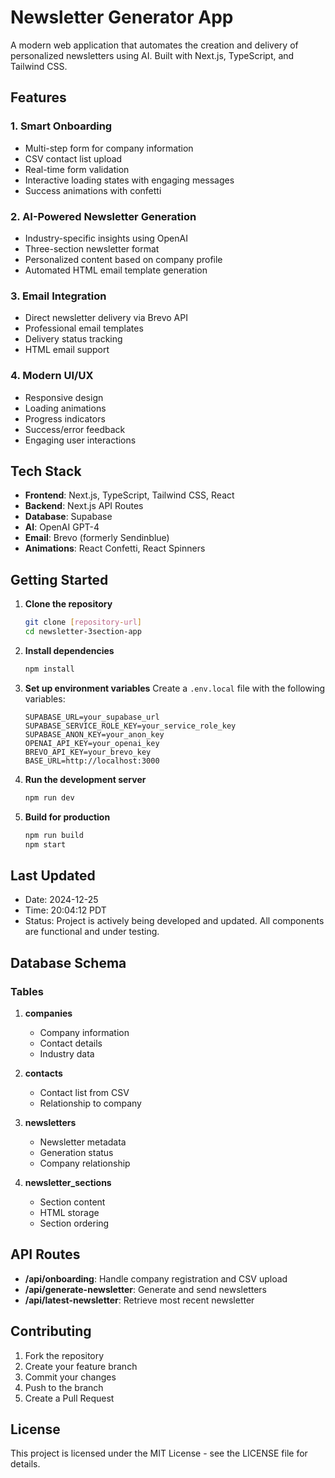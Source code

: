 # Newsletter Generator App

A modern web application that automates the creation and delivery of personalized newsletters using AI. Built with Next.js, TypeScript, and Tailwind CSS.

## Features

### 1. Smart Onboarding
- Multi-step form for company information
- CSV contact list upload
- Real-time form validation
- Interactive loading states with engaging messages
- Success animations with confetti

### 2. AI-Powered Newsletter Generation
- Industry-specific insights using OpenAI
- Three-section newsletter format
- Personalized content based on company profile
- Automated HTML email template generation

### 3. Email Integration
- Direct newsletter delivery via Brevo API
- Professional email templates
- Delivery status tracking
- HTML email support

### 4. Modern UI/UX
- Responsive design
- Loading animations
- Progress indicators
- Success/error feedback
- Engaging user interactions

## Tech Stack

- **Frontend**: Next.js, TypeScript, Tailwind CSS, React
- **Backend**: Next.js API Routes
- **Database**: Supabase
- **AI**: OpenAI GPT-4
- **Email**: Brevo (formerly Sendinblue)
- **Animations**: React Confetti, React Spinners

## Getting Started

1. **Clone the repository**
   ```bash
   git clone [repository-url]
   cd newsletter-3section-app
   ```

2. **Install dependencies**
   ```bash
   npm install
   ```

3. **Set up environment variables**
   Create a `.env.local` file with the following variables:
   ```
   SUPABASE_URL=your_supabase_url
   SUPABASE_SERVICE_ROLE_KEY=your_service_role_key
   SUPABASE_ANON_KEY=your_anon_key
   OPENAI_API_KEY=your_openai_key
   BREVO_API_KEY=your_brevo_key
   BASE_URL=http://localhost:3000
   ```

4. **Run the development server**
   ```bash
   npm run dev
   ```

5. **Build for production**
   ```bash
   npm run build
   npm start
   ```

## Last Updated
- Date: 2024-12-25
- Time: 20:04:12 PDT
- Status: Project is actively being developed and updated. All components are functional and under testing.

## Database Schema

### Tables
1. **companies**
   - Company information
   - Contact details
   - Industry data

2. **contacts**
   - Contact list from CSV
   - Relationship to company

3. **newsletters**
   - Newsletter metadata
   - Generation status
   - Company relationship

4. **newsletter_sections**
   - Section content
   - HTML storage
   - Section ordering

## API Routes

- **/api/onboarding**: Handle company registration and CSV upload
- **/api/generate-newsletter**: Generate and send newsletters
- **/api/latest-newsletter**: Retrieve most recent newsletter

## Contributing

1. Fork the repository
2. Create your feature branch
3. Commit your changes
4. Push to the branch
5. Create a Pull Request

## License

This project is licensed under the MIT License - see the LICENSE file for details.

